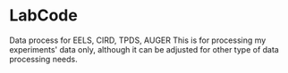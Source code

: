 # LabCode
Data process for EELS, CIRD, TPDS, AUGER
This is for processing my experiments' data only, although it can be adjusted for other type of data processing needs. 
